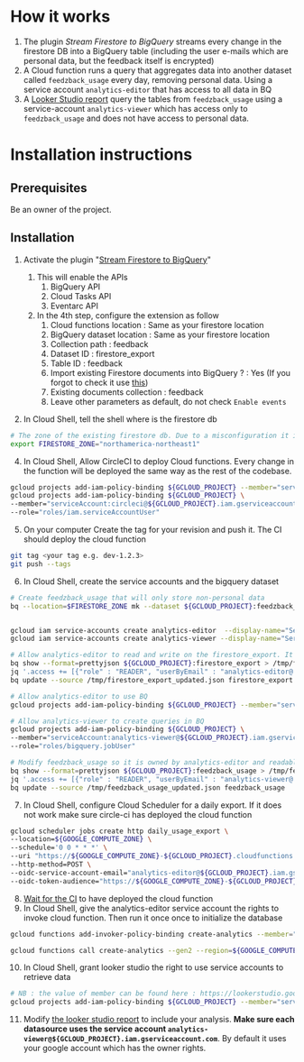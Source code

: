 # How it works
1. The plugin _Stream Firestore to BigQuery_ streams every change in the firestore DB into a BigQuery table (including the user e-mails which are personal data, but the feedback itself is encrypted)
2. A Cloud function runs a query that aggregates data into another dataset called `feedzback_usage` every day, removing personal data. Using a service account `analytics-editor` that has access to all data in BQ
3. A [Looker Studio report](https://lookerstudio.google.com/s/mZFWci2C24Q) query the tables from `feedzback_usage` using a service-account `analytics-viewer` which has access only to `feedzback_usage` and does not have access to personal data.

# Installation instructions
## Prerequisites
Be an owner of the project.
## Installation
1. Activate the plugin "[Stream Firestore to BigQuery](https://extensions.dev/extensions/firebase/firestore-bigquery-export)"
    1. This will enable the APIs
        1. BigQuery API
        2. Cloud Tasks API
        3. Eventarc API
    2. In the 4th step, configure the extension as follow
        1. Cloud functions location : Same as your firestore location 
        2. BigQuery dataset location : Same as your firestore location 
        3. Collection path : feedback
        4. Dataset ID : firestore_export
        5. Table ID : feedback
        6. Import existing Firestore documents into BigQuery ? : Yes (If you forgot to check it use [this](https://github.com/firebase/extensions/blob/master/firestore-bigquery-export/guides/IMPORT_EXISTING_DOCUMENTS.md))
        7. Existing documents collection : feedback
        8. Leave other parameters as default, do not check `Enable events`

3. In Cloud Shell, tell the shell where is the firestore db
```bash
# The zone of the existing firestore db. Due to a misconfiguration it is in Montreal for the dev environment.
export FIRESTORE_ZONE="northamerica-northeast1"
```   
4. In Cloud Shell, Allow CircleCI to deploy Cloud functions. Every change in the function will be deployed the same way as the rest of the codebase.
```bash
gcloud projects add-iam-policy-binding ${GCLOUD_PROJECT} --member="serviceAccount:circleci@${GCLOUD_PROJECT}.iam.gserviceaccount.com" --role="roles/cloudfunctions.developer"
gcloud projects add-iam-policy-binding ${GCLOUD_PROJECT} \
--member="serviceAccount:circleci@${GCLOUD_PROJECT}.iam.gserviceaccount.com" \
--role="roles/iam.serviceAccountUser"
```
5. On your computer Create the tag for your revision and push it. The CI should deploy the cloud function 
```bash
git tag <your tag e.g. dev-1.2.3>
git push --tags
```
6. In Cloud Shell, create the service accounts and the bigquery dataset
```bash
# Create feedzback_usage that will only store non-personal data
bq --location=$FIRESTORE_ZONE mk --dataset ${GCLOUD_PROJECT}:feedzback_usage


gcloud iam service-accounts create analytics-editor  --display-name="Service account to read or write analytics based on the firestore export"
gcloud iam service-accounts create analytics-viewer --display-name="Service account dedicated to looker studio to allow it to read"

# Allow analytics-editor to read and write on the firestore_export. It can be done in the web console or using the following lines
bq show --format=prettyjson ${GCLOUD_PROJECT}:firestore_export > /tmp/firestore_export.json
jq '.access += [{"role" : "READER", "userByEmail" : "analytics-editor@'${GCLOUD_PROJECT}'.iam.gserviceaccount.com"},{"role" : "WRITER", "userByEmail" : "analytics-editor@'${GCLOUD_PROJECT}'.iam.gserviceaccount.com"} ]' /tmp/firestore_export.json > /tmp/firestore_export_updated.json
bq update --source /tmp/firestore_export_updated.json firestore_export

# Allow analytics-editor to use BQ
gcloud projects add-iam-policy-binding ${GCLOUD_PROJECT} --member="serviceAccount:analytics-editor@${GCLOUD_PROJECT}.iam.gserviceaccount.com" --role="roles/bigquery.user"

# Allow analytics-viewer to create queries in BQ
gcloud projects add-iam-policy-binding ${GCLOUD_PROJECT} \
--member="serviceAccount:analytics-viewer@${GCLOUD_PROJECT}.iam.gserviceaccount.com" \
--role="roles/bigquery.jobUser"

# Modify feedzback_usage so it is owned by analytics-editor and readable by analytics-viewer
bq show --format=prettyjson ${GCLOUD_PROJECT}:feedzback_usage > /tmp/feedzback_usage.json
jq '.access += [{"role" : "READER", "userByEmail" : "analytics-viewer@'${GCLOUD_PROJECT}'.iam.gserviceaccount.com"},{"role" : "OWNER", "userByEmail" : "analytics-editor@'${GCLOUD_PROJECT}'.iam.gserviceaccount.com"}]' /tmp/feedzback_usage.json > /tmp/feedzback_usage_updated.json
bq update --source /tmp/feedzback_usage_updated.json feedzback_usage
```

7. In Cloud Shell, configure Cloud Scheduler for a daily export. If it does not work make sure circle-ci has deployed the cloud function
```bash
gcloud scheduler jobs create http daily_usage_export \
--location=${GOOGLE_COMPUTE_ZONE} \
--schedule='0 0 * * *' \
--uri "https://${GOOGLE_COMPUTE_ZONE}-${GCLOUD_PROJECT}.cloudfunctions.net/create-analytics" \
--http-method=POST \
--oidc-service-account-email="analytics-editor@${GCLOUD_PROJECT}.iam.gserviceaccount.com" \
--oidc-token-audience="https://${GOOGLE_COMPUTE_ZONE}-${GCLOUD_PROJECT}.cloudfunctions.net/create-analytics"
``` 
8. [Wait for the CI](https://app.circleci.com/pipelines/github/Zenika/feedzback) to have deployed the cloud function
9. In Cloud Shell, give the analytics-editor service account the rights to invoke cloud function. Then run it once once to initialize the database
```bash
gcloud functions add-invoker-policy-binding create-analytics --member="serviceAccount:analytics-editor@${GCLOUD_PROJECT}.iam.gserviceaccount.com" --region="${GOOGLE_COMPUTE_ZONE}"

gcloud functions call create-analytics --gen2 --region=${GOOGLE_COMPUTE_ZONE}
```
10. In Cloud Shell, grant looker studio the right to use service accounts to retrieve data
```bash
# NB : the value of member can be found here : https://lookerstudio.google.com/serviceAgentHelp
gcloud projects add-iam-policy-binding ${GCLOUD_PROJECT} --member="serviceAccount:service-org-506755999458@gcp-sa-datastudio.iam.gserviceaccount.com" --role="roles/iam.serviceAccountTokenCreator"
```

11. Modify [the looker studio report](https://lookerstudio.google.com/s/mZFWci2C24Q) to include your analysis.  **Make sure each datasource uses the service account `analytics-viewer@${GCLOUD_PROJECT}.iam.gserviceaccount.com`**. By default it uses your google account which has the owner rights.
